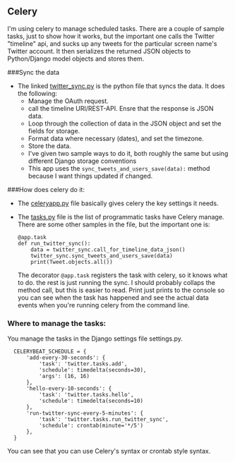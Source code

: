 ## Celery
I'm using celery to manage scheduled tasks.  There are a couple of sample tasks, just to show how it works,
but the important one calls the Twitter "timeline" api, and sucks up any tweets for the particular
screen name's Twitter account.  It then serializes the returned JSON objects to Python/Django model objects
and stores them.

###Sync the data
- The linked [twitter_sync.py](https://github.com/mckerrj/TwitterApp/blob/master/twitter/twitter_sync.py) is the python
  file that syncs the data.  It does the following:
  - Manage the OAuth request.
  - call the timeline URI/REST-API.  Ensre that the response is JSON data.
  - Loop through the collection of data in the JSON object and set the fields for storage.
  - Format data where necessary (dates), and set the timezone.
  - Store the data.
  - I've given two sample ways to do it, both roughly the same but using different Django storage conventions
  - This app uses the <code>sync_tweets_and_users_save(data):</code> method because I want things updated if changed.

###How does celery do it:
- The [celeryapp.py](https://github.com/mckerrj/TwitterApp/blob/master/twitterapp/celeryapp.py) file
  basically gives celery the key settings it needs.

- The [tasks.py](https://github.com/mckerrj/TwitterApp/blob/master/twitter/tasks.py) file is the list of programmatic tasks have Celery manage. There are some other samples
  in the file, but the important one is:
  ```
  @app.task
  def run_twitter_sync():
      data = twitter_sync.call_for_timeline_data_json()
      twitter_sync.sync_tweets_and_users_save(data)
      print(Tweet.objects.all())
  ```

  The decorator <code>@app.task</code> registers the task with celery, so it knows what to do. the rest
  is just running the sync.  I should probably collaps the method call, but this is easier to read.
  Print just prints to the console so you can see when the task has happened and see the actual data
  events when you're running celery from the command line.

### Where to manage the tasks:
You manage the tasks in the Django settings file settings.py.
```
  CELERYBEAT_SCHEDULE = {
      'add-every-30-seconds': {
          'task': 'twitter.tasks.add',
          'schedule': timedelta(seconds=30),
          'args': (16, 16)
      },
      'hello-every-10-seconds': {
          'task': 'twitter.tasks.hello',
          'schedule': timedelta(seconds=10)
      },
      'run-twitter-sync-every-5-minutes': {
          'task': 'twitter.tasks.run_twitter_sync',
          'schedule': crontab(minute='*/5')
      },
  }
```

You can see that you can use Celery's syntax or crontab style syntax.
